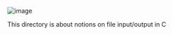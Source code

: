 ![image](https://linuxhint.com/wp-content/uploads/2020/11/cplusplus_read_write-01.png)

This directory is about notions on file input/output in C
